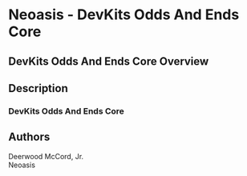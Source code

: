 # Neoasis - DevKits Odds And Ends Core 

## DevKits Odds And Ends Core Overview

## Description

### DevKits Odds And Ends Core 

## Authors

Deerwood McCord, Jr.<br/>
Neoasis
